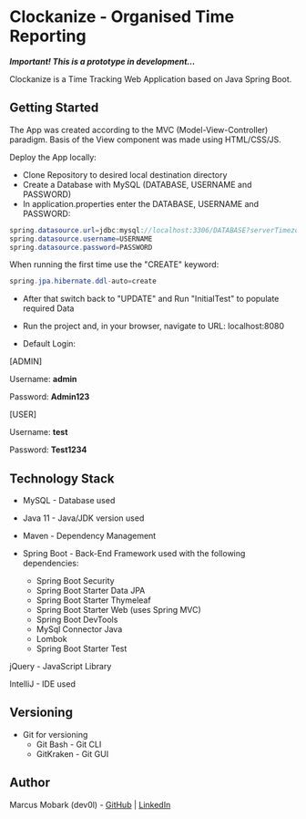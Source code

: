 # Clockanize - Organised Time Reporting

***Important! This is a prototype in development...***

Clockanize is a Time Tracking Web Application based on Java Spring Boot.

## Getting Started
The App was created according to the MVC (Model-View-Controller) paradigm. Basis of the View component was made using HTML/CSS/JS.

Deploy the App locally:

* Clone Repository to desired local destination directory
* Create a Database with MySQL (DATABASE, USERNAME and PASSWORD)
* In application.properties enter the DATABASE, USERNAME and PASSWORD:
```Java
spring.datasource.url=jdbc:mysql://localhost:3306/DATABASE?serverTimezone=UTC
spring.datasource.username=USERNAME
spring.datasource.password=PASSWORD
```
When running the first time use the "CREATE" keyword:
```Java
spring.jpa.hibernate.ddl-auto=create
```
* After that switch back to "UPDATE" and Run "InitialTest" to populate required Data

* Run the project and, in your browser, navigate to URL: localhost:8080

* Default Login:

[ADMIN]

Username: **admin**

Password: **Admin123**

[USER]

Username: **test**

Password: **Test1234**

## Technology Stack
* MySQL - Database used

* Java 11 - Java/JDK version used

* Maven - Dependency Management

* Spring Boot - Back-End Framework used with the following dependencies:
  * Spring Boot Security
  * Spring Boot Starter Data JPA
  * Spring Boot Starter Thymeleaf
  * Spring Boot Starter Web (uses Spring MVC)
  * Spring Boot DevTools
  * MySql Connector Java
  * Lombok
  * Spring Boot Starter Test

jQuery - JavaScript Library

IntelliJ - IDE used

## Versioning
* Git for versioning
  * Git Bash - Git CLI
  * GitKraken - Git GUI

## Author
Marcus Mobark (dev0l) - [GitHub](https://www.github.com/dev0l) | [LinkedIn](https://se.linkedin.com/in/marcus-mobark-43358386)
